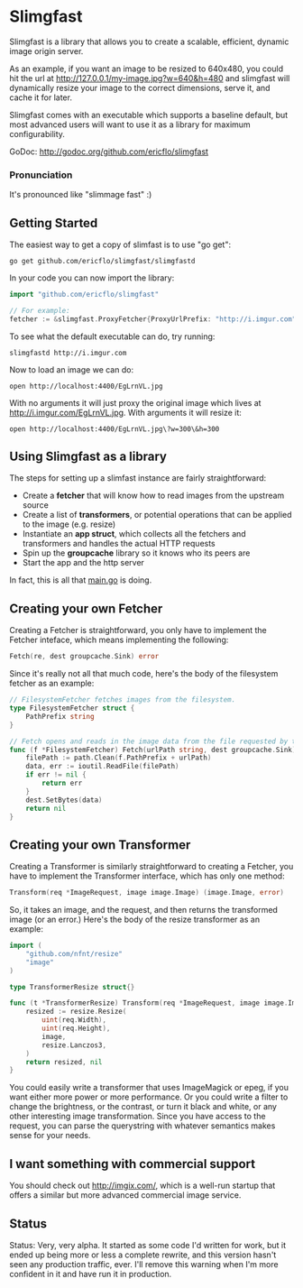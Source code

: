 # Slimgfast

Slimgfast is a library that allows you to create a scalable, efficient, dynamic
image origin server.

As an example, if you want an image to be resized to 640x480, you could hit the
url at http://127.0.0.1/my-image.jpg?w=640&h=480 and slimgfast will dynamically
resize your image to the correct dimensions, serve it, and cache it for later.

Slimgfast comes with an executable which supports a baseline default, but most
advanced users will want to use it as a library for maximum configurability.

GoDoc: http://godoc.org/github.com/ericflo/slimgfast

### Pronunciation

It's pronounced like "slimmage fast" :)

## Getting Started

The easiest way to get a copy of slimfast is to use "go get":

    go get github.com/ericflo/slimgfast/slimgfastd

In your code you can now import the library:

```go
import "github.com/ericflo/slimgfast"

// For example:
fetcher := &slimgfast.ProxyFetcher{ProxyUrlPrefix: "http://i.imgur.com"}
```

To see what the default executable can do, try running:

    slimgfastd http://i.imgur.com

Now to load an image we can do:

    open http://localhost:4400/EgLrnVL.jpg

With no arguments it will just proxy the original image which lives at
http://i.imgur.com/EgLrnVL.jpg.  With arguments it will resize it:

    open http://localhost:4400/EgLrnVL.jpg\?w=300\&h=300

## Using Slimgfast as a library

The steps for setting up a slimfast instance are fairly straightforward:

* Create a **fetcher** that will know how to read images from the upstream
  source
* Create a list of **transformers**, or potential operations that can be
  applied to the image (e.g. resize)
* Instantiate an **app struct**, which collects all the fetchers and
  transformers and handles the actual HTTP requests
* Spin up the **groupcache** library so it knows who its peers are
* Start the app and the http server

In fact, this is all that
[main.go](https://github.com/ericflo/slimgfast/blob/master/slimgfastd/main.go) is doing.

## Creating your own Fetcher

Creating a Fetcher is straightforward, you only have to implement the Fetcher
inteface, which means implementing the following:

```go
Fetch(re, dest groupcache.Sink) error
```

Since it's really not all that much code, here's the body of the filesystem
fetcher as an example:

```go
// FilesystemFetcher fetches images from the filesystem.
type FilesystemFetcher struct {
    PathPrefix string
}

// Fetch opens and reads in the image data from the file requested by the user.
func (f *FilesystemFetcher) Fetch(urlPath string, dest groupcache.Sink) error {
    filePath := path.Clean(f.PathPrefix + urlPath)
    data, err := ioutil.ReadFile(filePath)
    if err != nil {
        return err
    }
    dest.SetBytes(data)
    return nil
}
```

## Creating your own Transformer

Creating a Transformer is similarly straightforward to creating a Fetcher,
you have to implement the Transformer interface, which has only one method:

```go
Transform(req *ImageRequest, image image.Image) (image.Image, error)
```

So, it takes an image, and the request, and then returns the transformed image
(or an error.)  Here's the body of the resize transformer as an example:

```go
import (
    "github.com/nfnt/resize"
    "image"
)

type TransformerResize struct{}

func (t *TransformerResize) Transform(req *ImageRequest, image image.Image) (image.Image, error) {
    resized := resize.Resize(
        uint(req.Width),
        uint(req.Height),
        image,
        resize.Lanczos3,
    )
    return resized, nil
}
```

You could easily write a transformer that uses ImageMagick or epeg, if you want
either more power or more performance.  Or you could write a filter to change
the brightness, or the contrast, or turn it black and white, or any other
interesting image transformation.  Since you have access to the request,
you can parse the querystring with whatever semantics makes sense for your
needs.

## I want something with commercial support

You should check out http://imgix.com/, which is a well-run startup that offers
a similar but more advanced commercial image service.

## Status

Status: Very, very alpha.  It started as some code I'd written for work, but
it ended up being more or less a complete rewrite, and this version hasn't seen
any production traffic, ever.  I'll remove this warning when I'm more confident
in it and have run it in production.